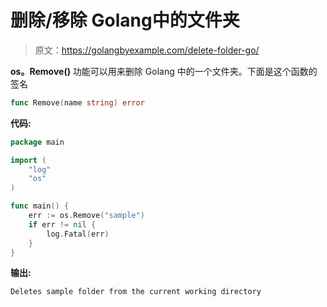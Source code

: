 # 删除/移除 Golang中的文件夹

> 原文：<https://golangbyexample.com/delete-folder-go/>

**os。Remove()** 功能可以用来删除 Golang 中的一个文件夹。下面是这个函数的签名

```go
func Remove(name string) error
```

**代码:**

```go
package main

import (
    "log"
    "os"
)

func main() {
    err := os.Remove("sample")
    if err != nil {
        log.Fatal(err)
    }
}
```

**输出:**

```go
Deletes sample folder from the current working directory
```